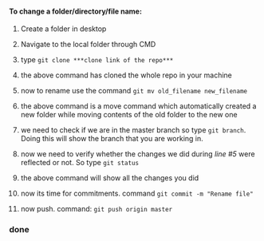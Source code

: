 #### To change a folder/directory/file name:

1. Create a folder in desktop

2. Navigate to the local folder through CMD

3. type `git clone ***clone link of the repo***`

4. the above command has cloned the whole repo in your machine

5. now to rename use the command `git mv old_filename new_filename`

6. the above command is a move command which automatically created a new folder while moving contents of the old folder to the new one

7. we need to check if we are in the master branch so type `git branch`. Doing this will show the branch that you are working in.

8. now we need to verify whether the changes we did during _line #5_ were reflected or not. So type `git status`

9. the above command will show all the changes you did

10. now its time for commitments. command `git commit -m "Rename file"`

11. now push. command: `git push origin master`

### done

